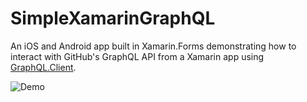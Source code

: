 # SimpleXamarinGraphQL
An iOS and Android app built in Xamarin.Forms demonstrating how to interact with GitHub's GraphQL API from a Xamarin app using [GraphQL.Client](https://www.nuget.org/packages/GraphQL.Client/).

![Demo](https://user-images.githubusercontent.com/13558917/61123995-69809080-a46b-11e9-92c4-c5c0174f4e1a.gif)
